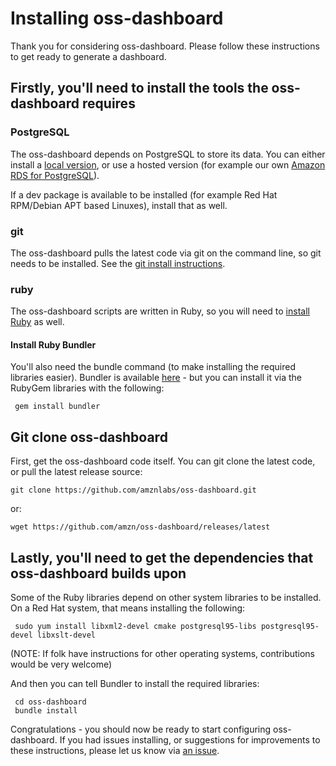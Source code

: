 # Installing oss-dashboard

Thank you for considering oss-dashboard. Please follow these instructions to get ready to generate a dashboard.

## Firstly, you'll need to install the tools the oss-dashboard requires

### PostgreSQL

The oss-dashboard depends on PostgreSQL to store its data. You can either install a [local version](https://www.postgresql.org/download/), or use a hosted version (for example our own [Amazon RDS for PostgreSQL](https://aws.amazon.com/rds/postgresql/)).

If a dev package is available to be installed (for example Red Hat RPM/Debian APT based Linuxes), install that as well.

### git

The oss-dashboard pulls the latest code via git on the command line, so git needs to be installed. See the [git install instructions](https://git-scm.com/book/en/v2/Getting-Started-Installing-Git). 

### ruby

The oss-dashboard scripts are written in Ruby, so you will need to [install Ruby](https://www.ruby-lang.org/en/documentation/installation/) as well.

#### Install Ruby Bundler

You'll also need the bundle command (to make installing the required libraries easier). Bundler is available [here](https://github.com/bundler/bundler) - but you can install it via the RubyGem libraries with the following:

```
 gem install bundler
```

## Git clone oss-dashboard

First, get the oss-dashboard code itself. You can git clone the latest code, or pull the latest release source:

```
git clone https://github.com/amznlabs/oss-dashboard.git
```

or:
```
wget https://github.com/amzn/oss-dashboard/releases/latest
```

## Lastly, you'll need to get the dependencies that oss-dashboard builds upon

Some of the Ruby libraries depend on other system libraries to be installed. On a Red Hat system, that means installing the following:
```
 sudo yum install libxml2-devel cmake postgresql95-libs postgresql95-devel libxslt-devel
```
 (NOTE: If folk have instructions for other operating systems, contributions would be very welcome)

And then you can tell Bundler to install the required libraries:
```
 cd oss-dashboard
 bundle install
```

Congratulations - you should now be ready to start configuring oss-dashboard. If you had issues installing, or suggestions for improvements to these instructions, please let us know via [an issue](https://github.com/amzn/oss-dashboard/issues/new).
